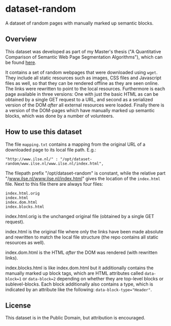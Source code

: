 # dataset-random


A dataset of random pages with manually marked up semantic blocks.


## Overview

This dataset was developed as part of my Master's thesis
("A Quantitative Comparison of Semantic Web Page Segmentation Algorithms"), which can be found
[here](http://dspace.library.uu.nl/handle/1874/282656).

It contains a set of random webpages that were
downloaded using `wget`. They include all static resources such as images, CSS files and Javascript
files as well, so that they can be rendered offline as they are seen online.
The links were rewritten to point to the local resources.
Furthermore is each page available in three versions: One with just the basic HTML as can be obtained
by a single GET request to a URL, and second as a serialized version of the DOM *after* all external
resources were loaded.
Finally there is a version of the DOM-pages which have manually marked up semantic blocks, which was
done by a number of volunteers.

## How to use this dataset

The file `mapping.txt` contains a mapping from the original URL of a downloaded page to its local
file path. E.g.:

    "http://www.ilse.nl/" : "/opt/dataset-random/www.ilse.nl/www.ilse.nl/index.html",
    
The filepath prefix "/opt/dataset-random" is constant, while the relative part
"/www.ilse.nl/www.ilse.nl/index.html" gives the location of the `index.html` file.
Next to this file there are always four files:

    index.html.orig
    index.html
    index.dom.html
    index.blocks.html
    

index.html.orig is the unchanged original file (obtained by a single GET request).

index.html is the original file where only the links have been made absolute and rewritten to match the local file structure (the repo contains all static resources as well).

index.dom.html is the HTML *after* the DOM was rendered (with rewritten links).

index.blocks.html is like index.dom.html but it additionally contains the manually marked up block tags, which are HTML attributes called `data-block=1` or `data-block=2` depending on whether they are top-level blocks or sublevel-blocks. Each block additionally also contains a type, which is indicated by an attribute like the following: `data-block-type="Header"`.

## License

This dataset is in the Public Domain, but attribution is encouraged.
